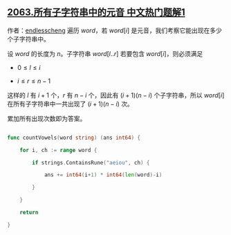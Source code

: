## [2063.所有子字符串中的元音 中文热门题解1](https://leetcode.cn/problems/vowels-of-all-substrings/solutions/100000/dan-du-ji-suan-mei-ge-yuan-yin-de-chu-xi-eyjf)

作者：[endlesscheng](https://leetcode.cn/u/endlesscheng)
遍历 $\textit{word}$，若 $\textit{word}[i]$ 是元音，我们考察它能出现在多少个子字符串中。

设 $\textit{word}$ 的长度为 $n$。子字符串 $\textit{word}[l..r]$ 若要包含 $\textit{word}[i]$，则必须满足

- $0\le l\le i$
- $i\le r\le n-1$

这样的 $l$ 有 $i+1$ 个，$r$ 有 $n-i$ 个，因此有 $(i+1)(n-i)$ 个子字符串，所以 $\textit{word}[i]$ 在所有子字符串中一共出现了 $(i+1)(n-i)$ 次。

累加所有出现次数即为答案。

```go
func countVowels(word string) (ans int64) {
	for i, ch := range word {
		if strings.ContainsRune("aeiou", ch) {
			ans += int64(i+1) * int64(len(word)-i)
		}
	}
	return
}
```